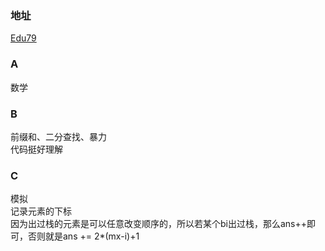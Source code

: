 ### 地址
[Edu79](https://codeforces.com/contest/1279)

### A
数学

### B
前缀和、二分查找、暴力  
代码挺好理解

### C
模拟  
记录元素的下标  
因为出过栈的元素是可以任意改变顺序的，所以若某个bi出过栈，那么ans++即可，否则就是ans += 2*(mx-i)+1
